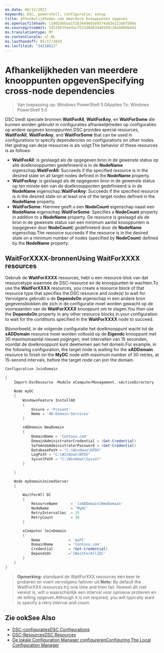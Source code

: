 ```yaml
---
ms.date: 06/12/2017
keywords: DSC, powershell, configuratie, setup
title: Afhankelijkheden van meerdere knooppunten opgeven
ms.openlocfilehash: c1802d6baa1f2b3449603e0374a83e213abf598e
ms.sourcegitcommit: 54534635eedacf531d8d6344019dc16a50b8b441
ms.translationtype: MT
ms.contentlocale: nl-NL
ms.lasthandoff: 05/17/2018
ms.locfileid: "34218617"
---
```

# <a name="specifying-cross-node-dependencies"></a><span data-ttu-id="84024-103">Afhankelijkheden van meerdere knooppunten opgeven</span><span class="sxs-lookup"><span data-stu-id="84024-103">Specifying cross-node dependencies</span></span>

> <span data-ttu-id="84024-104">Van toepassing op: Windows PowerShell 5.0</span><span class="sxs-lookup"><span data-stu-id="84024-104">Applies To: Windows PowerShell 5.0</span></span>

<span data-ttu-id="84024-105">DSC biedt speciale bronnen **WaitForAll**, **WaitForAny**, en **WaitForSome** die kunnen worden gebruikt in configuraties afhankelijkheden op configuraties op andere opgeven knooppunten.</span><span class="sxs-lookup"><span data-stu-id="84024-105">DSC provides special resources, **WaitForAll**, **WaitForAny**, and **WaitForSome** that can be used in configurations to specify dependencies on configurations on other nodes.</span></span> <span data-ttu-id="84024-106">Het gedrag van deze resources is als volgt:</span><span class="sxs-lookup"><span data-stu-id="84024-106">The behavior of these resources is as follows:</span></span>

* <span data-ttu-id="84024-107">**WaitForAll**: is geslaagd als de opgegeven bron in de gewenste status op alle doelknooppunten gedefinieerd is in de **NodeName** eigenschap.</span><span class="sxs-lookup"><span data-stu-id="84024-107">**WaitForAll**: Succeeds if the specified resource is in the desired state on all target nodes defined in the **NodeName** property.</span></span>
* <span data-ttu-id="84024-108">**WaitForAny**: is geslaagd als de opgegeven bron in de gewenste status op ten minste één van de doelknooppunten gedefinieerd is in de **NodeName** eigenschap.</span><span class="sxs-lookup"><span data-stu-id="84024-108">**WaitForAny**: Succeeds if the specified resource is in the desired state on at least one of the target nodes defined in the **NodeName** property.</span></span>
* <span data-ttu-id="84024-109">**WaitForSome**: Hiermee geeft u een **NodeCount** eigenschap naast een **NodeName** eigenschap.</span><span class="sxs-lookup"><span data-stu-id="84024-109">**WaitForSome**: Specifies a **NodeCount** property in addition to a **NodeName** property.</span></span> <span data-ttu-id="84024-110">De resource is geslaagd als de bron in de gewenste status van een minimum aantal knooppunten is (opgegeven door **NodeCount**) gedefinieerd door de **NodeName** eigenschap.</span><span class="sxs-lookup"><span data-stu-id="84024-110">The resource succeeds if the resource is in the desired state on a minimum number of nodes (specified by **NodeCount**) defined by the **NodeName** property.</span></span>

## <a name="using-waitforxxxx-resources"></a><span data-ttu-id="84024-111">WaitForXXXX-bronnen</span><span class="sxs-lookup"><span data-stu-id="84024-111">Using WaitForXXXX resources</span></span>

<span data-ttu-id="84024-112">Gebruik de **WaitForXXXX** resources, hebt u een resource-blok van dat resourcetype waarmee de DSC-resource en de knooppunten te wachten.</span><span class="sxs-lookup"><span data-stu-id="84024-112">To use the **WaitForXXXX** resources, you create a resource block of that resource type that specifies the DSC resource and node(s) to wait for.</span></span> <span data-ttu-id="84024-113">Vervolgens gebruikt u de **DependsOn** eigenschap in een andere bron gegevensblokken die zich in de configuratie moet worden gewacht op de voorwaarden van de **WaitForXXXX** knooppunt om te slagen.</span><span class="sxs-lookup"><span data-stu-id="84024-113">You then use the **DependsOn** property in any other resource blocks in your configuration to wait for the conditions specified in the **WaitForXXXX** node to succeed.</span></span>

<span data-ttu-id="84024-114">Bijvoorbeeld, in de volgende configuratie het doelknooppunt wacht tot de **xADDomain** resource moet worden voltooid op de **Eigendc** knooppunt met 30 maximumaantal nieuwe pogingen, met intervallen van 15 seconden, voordat de doelknooppunt kunt deelnemen aan het domein.</span><span class="sxs-lookup"><span data-stu-id="84024-114">For example, in the following configuration, the target node is waiting for the **xADDomain** resource to finish on the **MyDC** node with maximum number of 30 retries, at 15-second intervals, before the target node can join the domain.</span></span>

```powershell
Configuration JoinDomain

{
    Import-DscResource -Module xComputerManagement, xActiveDirectory

    Node myDC
    {
        WindowsFeature InstallAD
        {
            Ensure = 'Present'
            Name = 'AD-Domain-Services'
        }

        xADDomain NewDomain
        {
            DomainName = 'Contoso.com'
            DomainAdministratorCredential = (Get-Credential)
            SafemodeAdministratorPassword = (Get-Credential)
            DatabasePath = "C:\Windows\NTDS"
            LogPath = "C:\Windows\NTDS"
            SysvolPath = "C:\Windows\Sysvol"
        }

    }

    Node myDomainJoinedServer
    {

        WaitForAll DC
        {
            ResourceName      = '[xADDomain]NewDomain'
            NodeName          = 'MyDC'
            RetryIntervalSec  = 15
            RetryCount        = 30
        }

        xComputer JoinDomain
        {
            Name             = 'myPC'
            DomainName       = 'Contoso.com'
            Credential       = (Get-Credential)
            DependsOn        ='[WaitForAll]DC'
        }
    }
}
```

><span data-ttu-id="84024-115">**Opmerking:** standaard de WaitForXXX resources één keer te proberen en voert vervolgens failover uit.</span><span class="sxs-lookup"><span data-stu-id="84024-115">**Note:** By default the WaitForXXX resources try one time and then fail.</span></span> <span data-ttu-id="84024-116">Hoewel dit niet vereist is, wilt u waarschijnlijk een interval voor opnieuw proberen en de telling opgeven.</span><span class="sxs-lookup"><span data-stu-id="84024-116">Although it is not required, you will typically want to specify a retry interval and count.</span></span>

## <a name="see-also"></a><span data-ttu-id="84024-117">Zie ook</span><span class="sxs-lookup"><span data-stu-id="84024-117">See Also</span></span>
* [<span data-ttu-id="84024-118">DSC-configuraties</span><span class="sxs-lookup"><span data-stu-id="84024-118">DSC Configurations</span></span>](configurations.md)
* [<span data-ttu-id="84024-119">DSC-Resources</span><span class="sxs-lookup"><span data-stu-id="84024-119">DSC Resources</span></span>](resources.md)
* [<span data-ttu-id="84024-120">De lokale Configuration Manager configureren</span><span class="sxs-lookup"><span data-stu-id="84024-120">Configuring The Local Configuration Manager</span></span>](metaConfig.md)